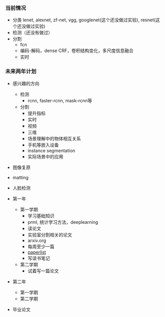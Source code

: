 ### 当前情况
* 分类
lenet, alexnet, zf-net, vgg, googlenet(这个还没做过实验), resnet(这个还没做过实验)
* 检测（还没有做过）
* 分割
	* fcn
	* 编码-解码，dense CRF，卷积结构变化，多尺度信息融合
	* 实时

### 未来两年计划
* 感兴趣的方向
	* 检测
		* rcnn, faster-rcnn, mask-rcnn等
	* 分割
		* 提升指标
		* 实时
		* 视频
		* 三维
		* 场景理解中的物体相互关系
		* 手机等嵌入设备
		* instance segmentation
		* 实际场景中的应用
* 图像复原
* matting
* 人脸检测

* 第一年
	* 第一学期
		* 学习基础知识
		* prml, 统计学习方法，deeplearning
		* 读论文
		* 实验室分割相关的论文
		* arxiv.org
		* 每周至少一篇
		* [paperlist](https://github.com/su526664687/CVDaily/blob/master/README.md)
		* 写读书笔记
	* 第二学期
		* 试着写一篇论文
* 第二年
	* 第一学期
	* 第二学期
* 毕业论文
